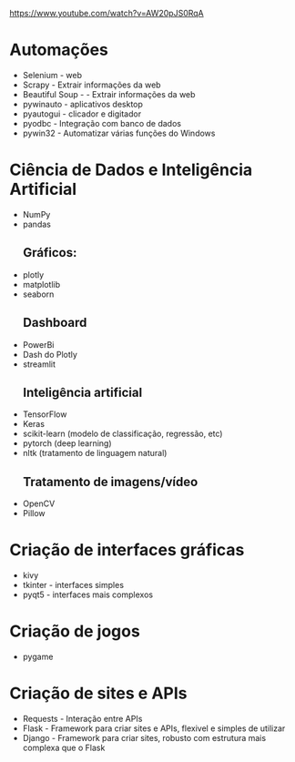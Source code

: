 https://www.youtube.com/watch?v=AW20pJS0RqA

# Automações
* Selenium - web
* Scrapy - Extrair informações da web
* Beautiful Soup -  - Extrair informações da web
* pywinauto - aplicativos desktop
* pyautogui - clicador e digitador
* pyodbc - Integração com banco de dados
* pywin32 - Automatizar várias funções do Windows


# Ciência de Dados e Inteligência Artificial
* NumPy
* pandas
    ## Gráficos:
* plotly
* matplotlib
* seaborn
    ## Dashboard
* PowerBi
* Dash do Plotly
* streamlit
    ## Inteligência artificial
* TensorFlow
* Keras
* scikit-learn (modelo de classificação, regressão, etc)
* pytorch (deep learning)
* nltk (tratamento de linguagem natural)
    ## Tratamento de imagens/vídeo
* OpenCV 
* Pillow

# Criação de interfaces gráficas
* kivy
* tkinter - interfaces simples
* pyqt5 - interfaces mais complexos

# Criação de jogos
* pygame

# Criação de sites e APIs
* Requests - Interação entre APIs
* Flask - Framework para criar sites e APIs, flexivel e simples de utilizar
* Django - Framework para criar sites, robusto com estrutura mais complexa que o Flask
